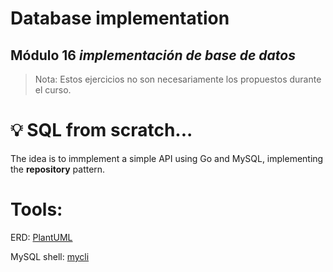 # Database implementation

## Módulo 16 _implementación de base de datos_

> Nota: Estos ejercicios no son necesariamente los propuestos durante el curso.

# :bulb: SQL from scratch...

The idea is to immplement a simple API using Go and MySQL, implementing the __repository__ pattern.

# Tools:

ERD: [PlantUML](https://plantuml.com/)

MySQL shell: [mycli](https://www.mycli.net/)
